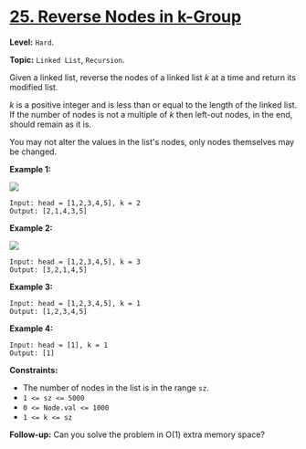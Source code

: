 # [25. Reverse Nodes in k-Group](https://leetcode.com/problems/reverse-nodes-in-k-group/)

**Level:** `Hard`.

**Topic:** `Linked List`, `Recursion`.

Given a linked list, reverse the nodes of a linked list _k_ at a time and return its modified list.

_k_ is a positive integer and is less than or equal to the length of the linked list. If the number of nodes is not a multiple of _k_ then left-out nodes, in the end, should remain as it is.

You may not alter the values in the list's nodes, only nodes themselves may be changed.

**Example 1:**

![](https://assets.leetcode.com/uploads/2020/10/03/reverse_ex1.jpg)

```
Input: head = [1,2,3,4,5], k = 2
Output: [2,1,4,3,5]
```

**Example 2:**

![](https://assets.leetcode.com/uploads/2020/10/03/reverse_ex2.jpg)

```
Input: head = [1,2,3,4,5], k = 3
Output: [3,2,1,4,5]
```

**Example 3:**

```
Input: head = [1,2,3,4,5], k = 1
Output: [1,2,3,4,5]
```

**Example 4:**

```
Input: head = [1], k = 1
Output: [1]
```

**Constraints:**

-   The number of nodes in the list is in the range `sz`.
-   `1 <= sz <= 5000`
-   `0 <= Node.val <= 1000`
-   `1 <= k <= sz`

**Follow-up:** Can you solve the problem in O(1) extra memory space?
